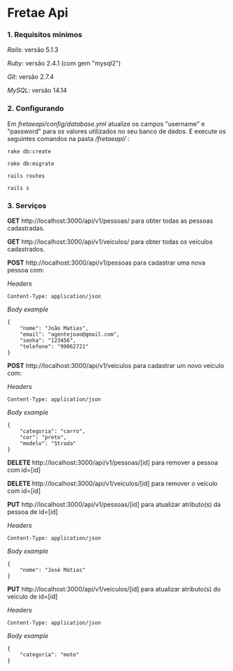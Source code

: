 # Fretae Api

### 1. Requisitos mínimos
*Rails*: versão 5.1.3

*Ruby*: versão 2.4.1 (com gem "mysql2")

*Git*: versão 2.7.4

*MySQL*: versão 14.14

### 2. Configurando
Em *fretaeapi/config/database.yml* atualize os campos "username" e "password" para os valores utilizados no seu banco de dados.
E execute os seguintes comandos na pasta */fretaeapi/* :

`rake db:create`

`rake db:migrate`

`rails routes`

`rails s`

### 3. Serviços
**GET** http://localhost:3000/api/v1/pessoas/ para obter todas as pessoas cadastradas.

**GET** http://localhost:3000/api/v1/veiculos/ para obter todas os veículos cadastrados.

**POST** http://localhost:3000/api/v1/pessoas para cadastrar uma nova pessoa com:

*Headers*
```
Content-Type: application/json
```

*Body example*
```
{
	"nome": "João Matias",
	"email": "agentejoao@gmail.com",
	"senha": "123456",
	"telefone": "99062721"
}
```

**POST** http://localhost:3000/api/v1/veiculos para cadastrar um novo veículo com:

*Headers*
```
Content-Type: application/json
```

*Body example*
```
{
	"categoria": "carro",
	"cor": "preto",
	"modelo": "Strada"
}
```

**DELETE** http://localhost:3000/api/v1/pessoas/[id] para remover a pessoa com id=[id]

**DELETE** http://localhost:3000/api/v1/veiculos/[id] para remover o veículo com id=[id]

**PUT** http://localhost:3000/api/v1/pessoas/[id] para atualizar atributo(s) da pessoa de id=[id]

*Headers*
```
Content-Type: application/json
```

*Body example*
```
{
	"nome": "José Matias"
}
```

**PUT** http://localhost:3000/api/v1/veiculos/[id] para atualizar atributo(s) do veículo de id=[id]

*Headers*
```
Content-Type: application/json
```

*Body example*
```
{
	"categoria": "moto"
}
```

